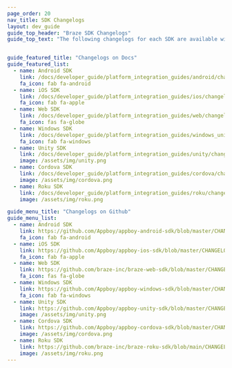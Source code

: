 ```yaml
---
page_order: 20
nav_title: SDK Changelogs
layout: dev_guide
guide_top_header: "Braze SDK Changelogs"
guide_top_text: "The following changelogs for each SDK are available within Docs or in their individual GitHub repositories."


guide_featured_title: "Changelogs on Docs"
guide_featured_list:
  - name: Android SDK
    link: /docs/developer_guide/platform_integration_guides/android/changelog/
    fa_icon: fab fa-android
  - name: iOS SDK
    link: /docs/developer_guide/platform_integration_guides/ios/changelog/
    fa_icon: fab fa-apple
  - name: Web SDK
    link: /docs/developer_guide/platform_integration_guides/web/changelog/
    fa_icon: fas fa-globe
  - name: Windows SDK
    link: /docs/developer_guide/platform_integration_guides/windows_universal/changelog/
    fa_icon: fab fa-windows
  - name: Unity SDK
    link: /docs/developer_guide/platform_integration_guides/unity/changelog/
    image: /assets/img/unity.png
  - name: Cordova SDK
    link: /docs/developer_guide/platform_integration_guides/cordova/changelog/
    image: /assets/img/cordova.png
  - name: Roku SDK
    link: /docs/developer_guide/platform_integration_guides/roku/changelog/
    image: /assets/img/roku.png

guide_menu_title: "Changelogs on Github"
guide_menu_list:
  - name: Android SDK
    link: https://github.com/Appboy/appboy-android-sdk/blob/master/CHANGELOG.md
    fa_icon: fab fa-android
  - name: iOS SDK
    link: https://github.com/Appboy/appboy-ios-sdk/blob/master/CHANGELOG.md
    fa_icon: fab fa-apple
  - name: Web SDK
    link: https://github.com/braze-inc/braze-web-sdk/blob/master/CHANGELOG.md
    fa_icon: fas fa-globe
  - name: Windows SDK
    link: https://github.com/Appboy/appboy-windows-sdk/blob/master/CHANGELOG.md
    fa_icon: fab fa-windows
  - name: Unity SDK
    link: https://github.com/Appboy/appboy-unity-sdk/blob/master/CHANGELOG.md
    image: /assets/img/unity.png
  - name: Cordova SDK
    link: https://github.com/Appboy/appboy-cordova-sdk/blob/master/CHANGELOG.md
    image: /assets/img/cordova.png
  - name: Roku SDK
    link: https://github.com/braze-inc/braze-roku-sdk/blob/main/CHANGELOG.md
    image: /assets/img/roku.png
---
```

